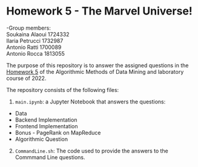 # Homework 5 - The Marvel Universe!

-Group members:\
Soukaina Alaoui 1724332\
Ilaria Petrucci 1732987\
Antonio Ratti 1700089\
Antonio Rocca 1813055

The purpose of this repository is to answer the assigned questions in the [Homework 5](https://github.com/lucamaiano/ADM/tree/master/2022/Homework_5) of the Algorithmic Methods of Data Mining and laboratory course of 2022.

The repository consists of the following files:

1. `main.ipynb`: a Jupyter Notebook that answers the questions: 
- Data
- Backend Implementation
- Frontend Implementation
- Bonus - PageRank on MapReduce
- Algorithmic Question
2. `CommandLine.sh`: The code used to provide the answers to the Commmand Line questions.
